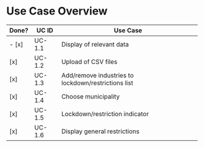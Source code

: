 # Use Case Overview

| Done? | UC ID  | Use Case                                            |
|-------|--------|-----------------------------------------------------|
| - [x]     | UC-1.1 | Display of relevant data                            |
| [x]     | UC-1.2 | Upload of CSV files                                 |
| [x]     | UC-1.3 | Add/remove industries to lockdown/restrictions list |
| [x]     | UC-1.4 | Choose municipality                                 |
| [x]     | UC-1.5 | Lockdown/restriction indicator                      |
| [x]     | UC-1.6 | Display general restrictions                        |
